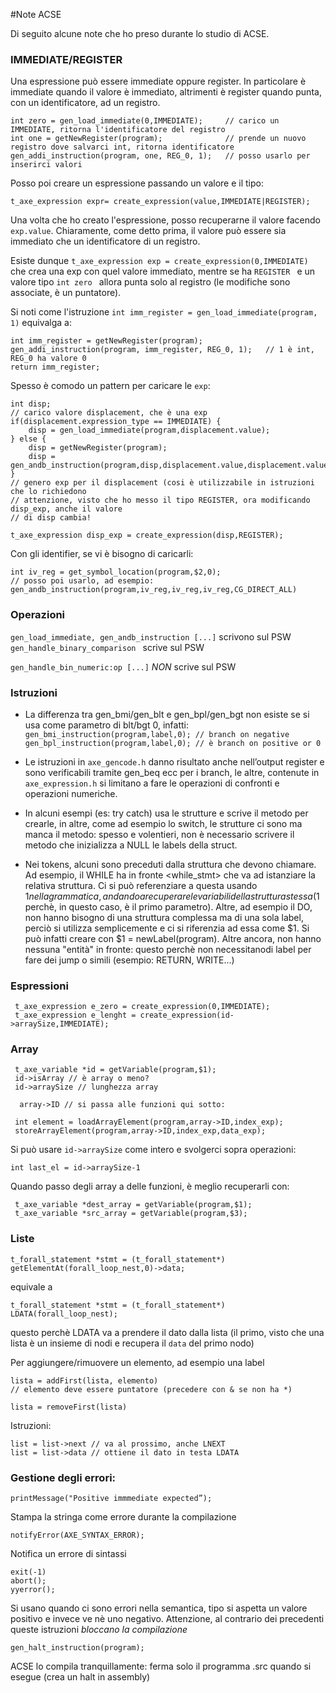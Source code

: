 #Note ACSE

Di seguito alcune note che ho preso durante lo studio di ACSE.

### IMMEDIATE/REGISTER

Una espressione può essere immediate oppure register. In particolare è immediate quando il valore è immediato, altrimenti è register quando punta, con un identificatore, ad un registro.

    int zero = gen_load_immediate(0,IMMEDIATE);     // carico un IMMEDIATE, ritorna l'identificatore del registro
    int one = getNewRegister(program);              // prende un nuovo registro dove salvarci int, ritorna identificatore
    gen_addi_instruction(program, one, REG_0, 1);   // posso usarlo per inserirci valori

Posso poi creare un espressione passando un valore e il tipo:

    t_axe_expression expr= create_expression(value,IMMEDIATE|REGISTER);

Una volta che ho creato l'espressione, posso recuperarne il valore facendo `exp.value`. Chiaramente, come detto prima, il valore può essere sia immediato che un identificatore di un registro.

Esiste dunque  `t_axe_expression exp = create_expression(0,IMMEDIATE) ` che crea una exp con quel valore immediato, mentre se ha  `REGISTER ` e un valore tipo  `int zero ` allora punta solo al registro (le modifiche sono associate, è un puntatore).

Si noti come l'istruzione `int imm_register = gen_load_immediate(program, 1)` equivalga a:

    int imm_register = getNewRegister(program);
    gen_addi_instruction(program, imm_register, REG_0, 1);   // 1 è int, REG_0 ha valore 0
    return imm_register;

Spesso è comodo un pattern per caricare le `exp`:
    
    int disp;
    // carico valore displacement, che è una exp
    if(displacement.expression_type == IMMEDIATE) {
        disp = gen_load_immediate(program,displacement.value);
    } else {
        disp = getNewRegister(program);
        disp = gen_andb_instruction(program,disp,displacement.value,displacement.value,CG_DIRECT_ALL);
    }
    // genero exp per il displacement (cosi è utilizzabile in istruzioni che lo richiedono
    // attenzione, visto che ho messo il tipo REGISTER, ora modificando disp_exp, anche il valore
    // di disp cambia! 
    
    t_axe_expression disp_exp = create_expression(disp,REGISTER);

Con gli identifier, se vi è bisogno di caricarli:

    int iv_reg = get_symbol_location(program,$2,0);
    // posso poi usarlo, ad esempio:
    gen_andb_instruction(program,iv_reg,iv_reg,iv_reg,CG_DIRECT_ALL)
    
    
### Operazioni

`gen_load_immediate, gen_andb_instruction [...]` scrivono sul PSW
`gen_handle_binary_comparison ` scrive sul PSW

`gen_handle_bin_numeric:op [...]` _NON_ scrive sul PSW

### Istruzioni

- La differenza tra gen_bmi/gen_blt e gen_bpl/gen_bgt non esiste se si usa come parametro di blt/bgt 0, infatti:
    `gen_bmi_instruction(program,label,0); // branch on negative`
    `gen_bpl_instruction(program,label,0); // è branch on positive or 0`


- Le istruzioni in `axe_gencode.h` danno risultato anche nell’output register e sono verificabili tramite gen_beq ecc per i branch, le altre, contenute in `axe_expression.h` si limitano a fare le operazioni di confronti e operazioni numeriche. 

- In alcuni esempi (es: try catch) usa le strutture e scrive il metodo per crearle, in altre, come ad esempio lo switch, le strutture ci sono ma manca il metodo: spesso e volentieri, non è necessario scrivere il metodo che inizializza a NULL le labels della struct.

- Nei tokens, alcuni sono preceduti dalla struttura che devono chiamare. 
  Ad esempio, il WHILE ha in fronte <while_stmt> che va ad istanziare la relativa struttura. Ci si può referenziare a questa usando $1 nella grammatica, andando a recuperare le variabili della struttura stessa ($1 perchè, in questo caso, è il primo parametro). 
  Altre, ad esempio il DO, non hanno bisogno di una struttura complessa ma di una sola label, perciò si utilizza semplicemente <label> e ci si riferenzia ad essa come $1. Si può infatti creare con $1 = newLabel(program).
  Altre ancora, non hanno nessuna "entità" in fronte: questo perchè non necessitanodi label per fare dei jump o simili (esempio: RETURN, WRITE...)

### Espressioni

     t_axe_expression e_zero = create_expression(0,IMMEDIATE);
     t_axe_expression e_lenght = create_expression(id->arraySize,IMMEDIATE);
     
### Array

     t_axe_variable *id = getVariable(program,$1);
     id->isArray // è array o meno?
     id->arraySize // lunghezza array
	
	  array->ID // si passa alle funzioni qui sotto:
     
     int element = loadArrayElement(program,array->ID,index_exp);
     storeArrayElement(program,array->ID,index_exp,data_exp);
     
Si può usare `id->arraySize` come intero e svolgerci sopra operazioni: 
 
    int last_el = id->arraySize-1

Quando passo degli array a delle funzioni, è meglio recuperarli con:
     
     t_axe_variable *dest_array = getVariable(program,$1);
     t_axe_variable *src_array = getVariable(program,$3);

### Liste

    t_forall_statement *stmt = (t_forall_statement*) getElementAt(forall_loop_nest,0)->data; 
equivale a

    t_forall_statement *stmt = (t_forall_statement*) LDATA(forall_loop_nest); 

questo perchè LDATA va a prendere il dato dalla lista (il primo, visto che una lista è un insieme di nodi e recupera il `data` del primo nodo)

Per aggiungere/rimuovere un elemento, ad esempio una label

    lista = addFirst(lista, elemento) 
    // elemento deve essere puntatore (precedere con & se non ha *)
    
    lista = removeFirst(lista)
    
Istruzioni:

    list = list->next // va al prossimo, anche LNEXT
    list = list->data // ottiene il dato in testa LDATA
    
### Gestione degli errori:
    printMessage("Positive immmediate expected”); 

Stampa la stringa come errore durante la compilazione

    notifyError(AXE_SYNTAX_ERROR); 

Notifica un errore di sintassi

    exit(-1) 
    abort(); 
    yyerror(); 

Si usano quando ci sono errori nella semantica, tipo si aspetta un valore positivo e invece ve nè uno negativo. Attenzione, al contrario dei precedenti queste istruzioni _bloccano la compilazione_

    gen_halt_instruction(program);

ACSE lo compila tranquillamente: ferma solo il programma .src quando si esegue (crea un halt in assembly)

    
